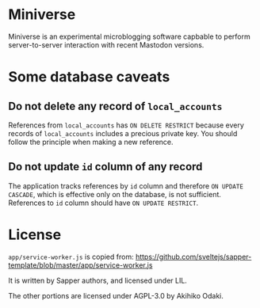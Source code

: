 # Miniverse

Miniverse is an experimental microblogging software capbable to perform
server-to-server interaction with recent Mastodon versions.

# Some database caveats
## Do not delete any record of `local_accounts`
References from `local_accounts` has `ON DELETE RESTRICT` because every records
of `local_accounts` includes a precious private key. You should follow the
principle when making a new reference.

## Do not update `id` column of any record
The application tracks references by `id` column and therefore
`ON UPDATE CASCADE`, which is effective only on the database, is not sufficient.
References to `id` column should have `ON UPDATE RESTRICT`.

# License

`app/service-worker.js` is copied from:
https://github.com/sveltejs/sapper-template/blob/master/app/service-worker.js

It is written by Sapper authors, and licensed under LIL.

The other portions are licensed under AGPL-3.0 by Akihiko Odaki.
